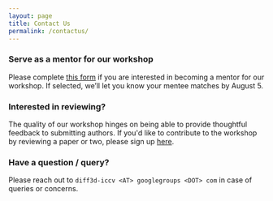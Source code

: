 ```yaml
---
layout: page
title: Contact Us
permalink: /contactus/
---
```


### Serve as a mentor for our workshop

Please complete [this form](https://forms.gle/PqHj7mDfsETPfZrJ8) if you are interested in becoming a mentor for our workshop. If selected, we’ll let you know your mentee matches by August 5.


### Interested in reviewing?

The quality of our workshop hinges on being able to provide thoughtful feedback to submitting authors. If you'd like to contribute to the workshop by reviewing a paper or two, please sign up [here](https://forms.gle/JnNJfCatfrrSxo866).


### Have a question / query?

Please reach out to `diff3d-iccv <AT> googlegroups <DOT> com` in case of queries or concerns.
